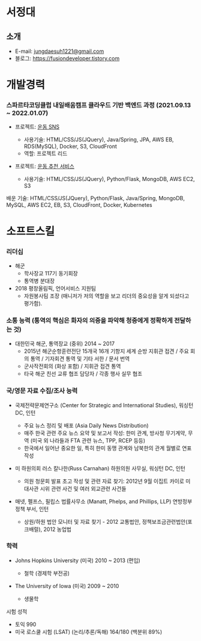 # 서정대

## 소개
- E-mail: jungdaesuh1221@gmail.com
- 블로그: https://fusiondeveloper.tistory.com

# 개발경력

### 스파르타코딩클럽 내일배움캠프 클라우드 기반 백엔드 과정 (2021.09.13 ~ 2022.01.07)
- 프로젝트: [운동 SNS](https://github.com/heart-muscle/heart-muscle-backend)
  - 사용기술: HTML/CSS/JS(JQuery), Java/Spring, JPA, AWS EB, RDS(MySQL), Docker, S3, CloudFront
  - 역할: 프로젝트 리드

- 프로젝트: [운동 추천 서비스](https://github.com/heart-muscle/heart-muscle-flask)
  - 사용기술: HTML/CSS/JS(JQuery), Python/Flask, MongoDB, AWS EC2, S3

배운 기술: HTML/CSS/JS(JQuery), Python/Flask, Java/Spring, MongoDB, MySQL, AWS EC2, EB, S3, CloudFront, Docker, Kubernetes

# 소프트스킬
### 리더십
- 해군
  - 학사장교 117기 동기회장
  - 통역병 분대장
- 2018 평창올림픽, 언어서비스 지원팀
  - 자원봉사팀 조장 (매니저가 저의 역할을 보고 리더의 중요성을 알게 되셨다고 평가함). 

### 소통 능력 (통역의 핵심은 화자의 의중을 파악해 청중에게 정확하게 전달하는 것)
- 대한민국 해군, 통역장교 (중위) 2014 ~ 2017
  - 2015년 해군순항훈련전단 15개국 16개 기항지 세계 순방 지휘관 접견 / 주요 회의 통역 / 기자회견 통역 및 기타 서한 / 문서 번역
  - 군사작전회의 (화상 포함) / 지휘관 접견 통역
  - 타국 해군 친선 교류 협조 담당자 / 각종 행사 실무 협조

### 국/영문 자료 수집/조사 능력
- 국제전략문제연구소 (Center for Strategic and International Studies), 워싱턴 DC, 인턴
  - 주요 뉴스 정리 및 배포 (Asia Daily News Distribution)
  - 매주 한국 관련 주요 뉴스 요약 및 보고서 작성: 한미 관계, 방사청 무기계약, 무역 (미국 외 나라들과 FTA 관련 뉴스, TPP, RCEP 등등)
  - 한국에서 일어난 중요한 일, 특히 한미 동맹 관계와 남북한의 관계 월별로 연표 작성

- 미 하원의회 러스 칼나한(Russ Carnahan) 하원의원 사무실, 워싱턴 DC, 인턴
  - 의원 청문회 발표 초고 작성 및 관련 자료 찾기: 2012년 9월 이집트 카이로 미 대사관 시위 관련 사건 및 여러 외교관련 사건들

- 매넷, 펠프스, 필립스 법률사무소 (Manatt, Phelps, and Phillips, LLP) 연방정부정책 부서, 인턴
  - 상원/하원 법안 모니터 및 자료 찾기 - 2012 교통법안, 정책보조금관련법안(포크배럴), 2012 농업법

### 학력
- Johns Hopkins University (미국) 2010 ~ 2013 (편입)
  - 철학 (경제학 부전공)

- The University of Iowa (미국) 2009 ~ 2010
  - 생물학

시험 성적
- 토익 990
- 미국 로스쿨 시험 (LSAT) (논리/추론/독해) 164/180 (백분위 89%)
